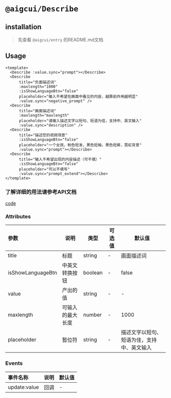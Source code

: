# `@aigcui/Describe`

## installation
> 先查看 `@aigcui/entry` 的README.md文档

## Usage

```vue
<template>
  <Describe :value.sync="prompt"></Describe>
  <Describe
      title="负面描述词"
      :maxlength="1000"
      :isShowLanguageBtn="false"
      placeholder="输入不希望在画面中看见的内容，越靠前作用越明显"
      :value.sync="negative_prompt" />
  <Describe
      title="画面描述词"
      :maxlength="maxlength"
      placeholder="请输入描述文字以短句、短语为佳，支持中、英文输入"
      :value.sync="description" />
  <Describe
      title="描述您的视频场景"
      :isShowLanguageBtn="false"
      placeholder="一个女孩，粉色短发，黑色短袖，黑色短裤，霓虹背景"
      :value.sync="prompt"></Describe>
  <Describe
      title="输入不希望出现的内容描述（可不填）"
      :isShowLanguageBtn="false"
      placeholder="可以不填写"
      :value.sync="prompt_extend"></Describe>
</template>
```


### 了解详细的用法请参考API文档
[code](https://gitee.com/commercial-literature/aigcui)

### Attributes

| 参数 | 说明 | 类型 | 可选值 | 默认值 |
| :------ | ------ | ------ | ------ | ------ |
| title | 标题 | string | - | 画面描述词 |
| isShowLanguageBtn | 中英文转换按钮 | boolean | - | false |
| value | 产出的值 | string | - | - |
| maxlength | 可输入的最大长度 | number | - | 1000 |
| placeholder | 暂位符 | string | - | 描述文字以短句、短语为佳，支持中、英文输入 |

### Events

| 事件名称 | 说明 | 默认值 |
| :------ | ------ | ------ |
| update:value | 回调 | - |


